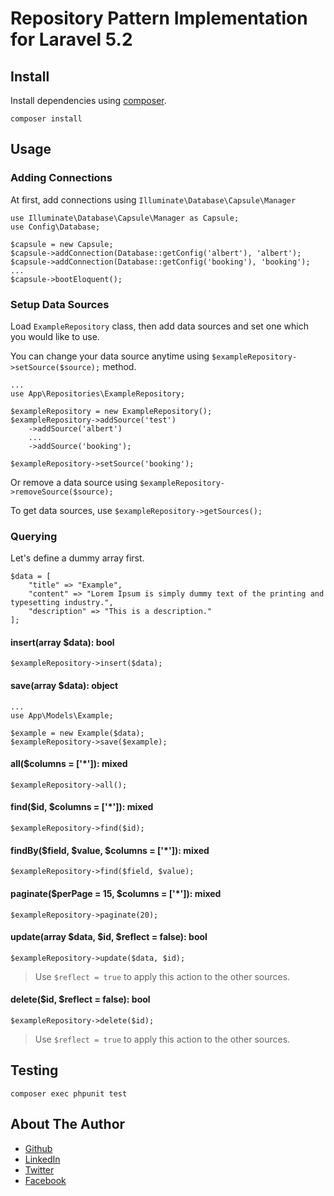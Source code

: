 # Repository Pattern Implementation for Laravel 5.2

## Install
Install dependencies using <a href="https://getcomposer.org" target="_blank">composer</a>.

`composer install`

## Usage

### Adding Connections

At first, add connections using `Illuminate\Database\Capsule\Manager`

```
use Illuminate\Database\Capsule\Manager as Capsule;
use Config\Database;

$capsule = new Capsule;
$capsule->addConnection(Database::getConfig('albert'), 'albert');
$capsule->addConnection(Database::getConfig('booking'), 'booking');
...
$capsule->bootEloquent();
```

### Setup Data Sources

Load `ExampleRepository` class, then add data sources and set one 
which you would like to use. 

You can change your data source anytime using
 `$exampleRepository->setSource($source);` method.

```
...
use App\Repositories\ExampleRepository;

$exampleRepository = new ExampleRepository();
$exampleRepository->addSource('test')
    ->addSource('albert')
    ...
    ->addSource('booking');
    
$exampleRepository->setSource('booking');
```

Or remove a data source using `$exampleRepository->removeSource($source);`

To get data sources, use `$exampleRepository->getSources();`

### Querying

Let's define a dummy array first.
```
$data = [
    "title" => "Example",
    "content" => "Lorem Ipsum is simply dummy text of the printing and typesetting industry.",
    "description" => "This is a description."
];
```

#### insert(array $data): bool

`$exampleRepository->insert($data);`

#### save(array $data): object

```
...
use App\Models\Example;

$example = new Example($data);
$exampleRepository->save($example);
```

#### all($columns = ['*']): mixed

`$exampleRepository->all();`

#### find($id, $columns = ['*']): mixed

`$exampleRepository->find($id);`

#### findBy($field, $value, $columns = ['*']): mixed

`$exampleRepository->find($field, $value);`

#### paginate($perPage = 15, $columns = ['*']): mixed

`$exampleRepository->paginate(20);`

#### update(array $data, $id, $reflect = false): bool

`$exampleRepository->update($data, $id);`

> Use `$reflect = true` to apply this action to the other sources.

#### delete($id, $reflect = false): bool

`$exampleRepository->delete($id);`

> Use `$reflect = true` to apply this action to the other sources.

## Testing

`composer exec phpunit test`

## About The Author

- <a href="https://github.com/yigitgenc" target="_blank">Github</a>
- <a href="https://linkedin.com/in/yigitgenc" target="_blank">LinkedIn</a>
- <a href="https://twitter.com/yigidix" target="_blank">Twitter</a>
- <a href="https://facebook.com/yigidix" target="_blank">Facebook</a>